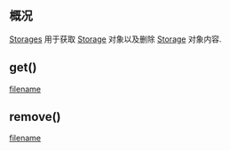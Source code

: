 ## 概况

[Storages](/API/Storages/Storages/README.md) 用于获取 [Storage](/API/Storages/Storage/README.md)
对象以及删除 [Storage](/API/Storages/Storage/README.md) 对象内容.

## get()

[filename](get.md ':include')

## remove()

[filename](remove.md ':include')
